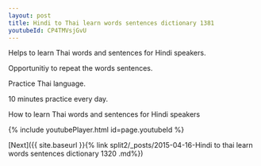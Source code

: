 ```yaml
---
layout: post
title: Hindi to Thai learn words sentences dictionary 1381 
youtubeId: CP4TMVsjGvU
---
```

 
 
Helps to learn Thai words and sentences for Hindi speakers.

Opportunitiy to repeat the words sentences. 

Practice Thai language. 
 
10 minutes practice every day. 
 
How to learn Thai words and sentences for Hindi speakers 
 
{% include youtubePlayer.html id=page.youtubeId %}
 
 
[Next]({{ site.baseurl }}{% link  split2/_posts/2015-04-16-Hindi to thai learn words sentences dictionary 1320 .md%})
 
